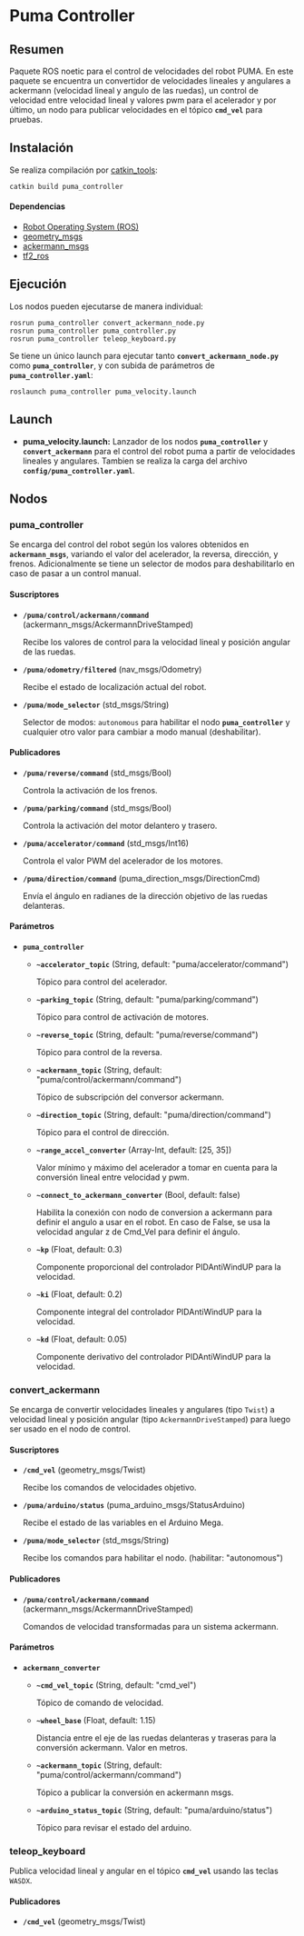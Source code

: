 # Puma Controller

## Resumen

Paquete ROS noetic para el control de velocidades del robot PUMA. En este paquete se encuentra un convertidor de velocidades lineales y angulares a ackermann (velocidad lineal y angulo de las ruedas), un control de velocidad entre velocidad lineal y valores pwm para el acelerador y por último, un nodo para publicar velocidades en el tópico **`cmd_vel`** para pruebas.

## Instalación

Se realiza compilación por [catkin_tools](https://catkin-tools.readthedocs.io/en/latest/):

    catkin build puma_controller

#### Dependencias

- [Robot Operating System (ROS)](http://wiki.ros.org)
- [geometry_msgs](http://wiki.ros.org/geometry_msgs)
- [ackermann_msgs](http://wiki.ros.org/ackermann_msgs)
- [tf2_ros](http://wiki.ros.org/tf2_ros)

## Ejecución

Los nodos pueden ejecutarse de manera individual:

    rosrun puma_controller convert_ackermann_node.py
    rosrun puma_controller puma_controller.py
    rosrun puma_controller teleop_keyboard.py

Se tiene un único launch para ejecutar tanto **`convert_ackermann_node.py`** como **`puma_controller`**, y con subida de parámetros de **`puma_controller.yaml`**:

    roslaunch puma_controller puma_velocity.launch

## Launch

- **puma_velocity.launch:** Lanzador de los nodos **`puma_controller`** y **`convert_ackermann`** para el control del robot puma a partir de velocidades lineales y angulares. Tambien se realiza la carga del archivo **`config/puma_controller.yaml`**.

## Nodos

### puma_controller

Se encarga del control del robot según los valores obtenidos en **`ackermann_msgs`**, variando el valor del acelerador, la reversa, dirección, y frenos. Adicionalmente se tiene un selector de modos para deshabilitarlo en caso de pasar a un control manual.

#### Suscriptores

- **`/puma/control/ackermann/command`** (ackermann_msgs/AckermannDriveStamped)

  Recibe los valores de control para la velocidad lineal y posición angular de las ruedas.

- **`/puma/odometry/filtered`** (nav_msgs/Odometry)

  Recibe el estado de localización actual del robot.

- **`/puma/mode_selector`** (std_msgs/String)

  Selector de modos: `autonomous` para habilitar el nodo **`puma_controller`** y cualquier otro valor para cambiar a modo manual (deshabilitar).

#### Publicadores

- **`/puma/reverse/command`** (std_msgs/Bool)

  Controla la activación de los frenos.

- **`/puma/parking/command`** (std_msgs/Bool)

  Controla la activación del motor delantero y trasero.

- **`/puma/accelerator/command`** (std_msgs/Int16)

  Controla el valor PWM del acelerador de los motores.

- **`/puma/direction/command`** (puma_direction_msgs/DirectionCmd)

  Envía el ángulo en radianes de la dirección objetivo de las ruedas delanteras.


#### Parámetros

- **`puma_controller`**

  - **`~accelerator_topic`** (String, default: "puma/accelerator/command")

    Tópico para control del acelerador.

  - **`~parking_topic`** (String, default: "puma/parking/command")

    Tópico para control de activación de motores.

  - **`~reverse_topic`** (String, default: "puma/reverse/command")

    Tópico para control de la reversa.

  - **`~ackermann_topic`** (String, default: "puma/control/ackermann/command")

    Tópico de subscripción del conversor ackermann.

  - **`~direction_topic`** (String, default: "puma/direction/command")

    Tópico para el control de dirección.

  - **`~range_accel_converter`** (Array-Int, default: [25, 35])

    Valor mínimo y máximo del acelerador a tomar en cuenta para la conversión lineal entre velocidad y pwm.

  - **`~connect_to_ackermann_converter`** (Bool, default: false)

    Habilita la conexión con nodo de conversion a ackermann para definir el angulo a usar en el robot. En caso de False, se usa la velocidad angular z de Cmd_Vel para definir el ángulo.

  - **`~kp`** (Float, default: 0.3)
  
    Componente proporcional del controlador PIDAntiWindUP para la velocidad.

  - **`~ki`** (Float, default: 0.2)
  
    Componente integral del controlador PIDAntiWindUP para la velocidad.
  
  - **`~kd`** (Float, default: 0.05)
  
    Componente derivativo del controlador PIDAntiWindUP para la velocidad.

### convert_ackermann

Se encarga de convertir velocidades lineales y angulares (tipo `Twist`) a velocidad lineal y posición angular (tipo `AckermannDriveStamped`) para luego ser usado en el nodo de control.

#### Suscriptores

- **`/cmd_vel`** (geometry_msgs/Twist)

  Recibe los comandos de velocidades objetivo.

- **`/puma/arduino/status`** (puma_arduino_msgs/StatusArduino)

  Recibe el estado de las variables en el Arduino Mega.

- **`/puma/mode_selector`** (std_msgs/String)

  Recibe los comandos para habilitar el nodo. (habilitar: "autonomous")

#### Publicadores

- **`/puma/control/ackermann/command`** (ackermann_msgs/AckermannDriveStamped)

  Comandos de velocidad transformadas para un sistema ackermann.

#### Parámetros

- **`ackermann_converter`**

  - **`~cmd_vel_topic`** (String, default: "cmd_vel")

    Tópico de comando de velocidad.

  - **`~wheel_base`** (Float, default: 1.15)

    Distancia entre el eje de las ruedas delanteras y traseras para la conversión ackermann. Valor en metros.

  - **`~ackermann_topic`** (String, default: "puma/control/ackermann/command")

    Tópico a publicar la conversión en ackermann msgs.

  - **`~arduino_status_topic`** (String, default: "puma/arduino/status")

    Tópico para revisar el estado del arduino.

### teleop_keyboard

Publica velocidad lineal y angular en el tópico **`cmd_vel`** usando las teclas `WASDX`.

#### Publicadores

- **`/cmd_vel`** (geometry_msgs/Twist)
